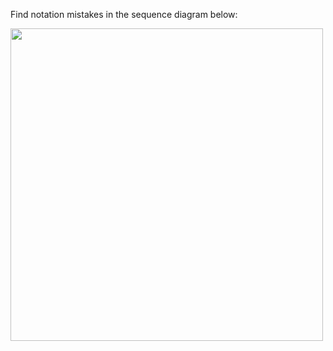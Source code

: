 <panel header="{{ icon_Q }} Find notation errors in Sequence Diagram">
<question>

Find notation mistakes in the sequence diagram below:

<img src="{{baseUrl}}/modeling/modelingBehaviors/sequenceDiagramsBasic/images/notationMistakes.png" width="500"/>

</question>
</panel>
